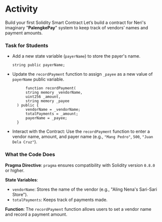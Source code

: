 # Activity

Build your first Solidity Smart Contract
Let’s build a contract for Neri's imaginary "**PalengkePay**" system to keep track of vendors’ names and payment amounts.

### Task for Students

- Add a new state variable (`payerName`) to store the payer's name.

  ```solidity
  string public payerName;
  ```

- Update the `recordPayment` function to assign `_payee` as a new value of `payerName` public variable.

  ```solidity
        function recordPayment(
        string memory _vendorName,
        uint256 _amount,
        string memory _payee
    ) public {
        vendorName = _vendorName;
        totalPayments = _amount;
        payerName = _payee;
    }
  ```

- Interact with the Contract: Use the `recordPayment` function to enter a vendor name, amount, and payer name (e.g., `"Mang Pedro"`, `500`, `"Juan Dela Cruz"`).

### What the Code Does

**Pragma Directive**: `pragma` ensures compatibility with Solidity version `0.8.0` or higher.

**State Variables**:

- `vendorName`: Stores the name of the vendor (e.g., "Aling Nena's Sari-Sari Store").
- `totalPayments`: Keeps track of payments made.

**Function**: The `recordPayment` function allows users to set a vendor name and record a payment amount.
